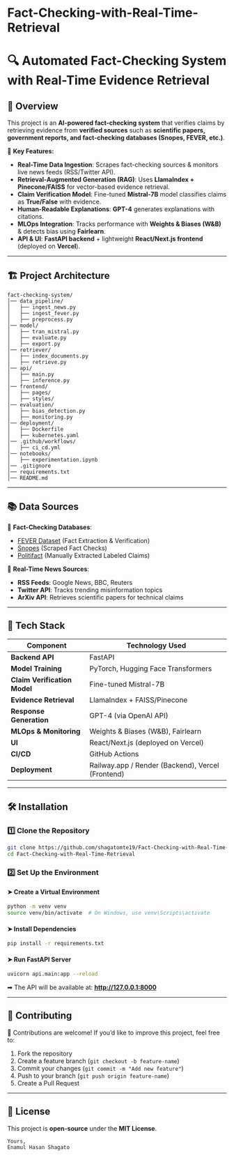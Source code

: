 # Fact-Checking-with-Real-Time-Retrieval


# 🔍 Automated Fact-Checking System with Real-Time Evidence Retrieval  

## 📌 Overview  
This project is an **AI-powered fact-checking system** that verifies claims by retrieving evidence from **verified sources** such as **scientific papers, government reports, and fact-checking databases (Snopes, FEVER, etc.)**.  

🚀 **Key Features:**  
- **Real-Time Data Ingestion**: Scrapes fact-checking sources & monitors live news feeds (RSS/Twitter API).  
- **Retrieval-Augmented Generation (RAG)**: Uses **LlamaIndex + Pinecone/FAISS** for vector-based evidence retrieval.  
- **Claim Verification Model**: Fine-tuned **Mistral-7B** model classifies claims as **True/False** with evidence.  
- **Human-Readable Explanations**: **GPT-4** generates explanations with citations.  
- **MLOps Integration**: Tracks performance with **Weights & Biases (W&B)** & detects bias using **Fairlearn**.  
- **API & UI**: **FastAPI backend** + lightweight **React/Next.js frontend** (deployed on **Vercel**).  

---

## 🏗️ Project Architecture  

```plaintext
fact-checking-system/
│── data_pipeline/
│   ├── ingest_news.py  
│   ├── ingest_fever.py  
│   ├── preprocess.py  
│── model/
│   ├── tran_mistral.py  
│   ├── evaluate.py  
│   ├── export.py  
│── retriever/
│   ├── index_documents.py  
│   ├── retrieve.py  
│── api/
│   ├── main.py  
│   ├── inference.py  
│── frontend/
│   ├── pages/  
│   ├── styles/  
│── evaluation/
│   ├── bias_detection.py  
│   ├── monitoring.py  
│── deployment/
│   ├── Dockerfile  
│   ├── kubernetes.yaml  
│── .github/workflows/
│   ├── ci_cd.yml  
│── notebooks/
│   ├── experimentation.ipynb  
│── .gitignore
│── requirements.txt
│── README.md
```

---

## 📚 Data Sources  

🔹 **Fact-Checking Databases**:  
- [FEVER Dataset](https://fever.ai/) (Fact Extraction & Verification)  
- [Snopes](https://www.snopes.com/) (Scraped Fact Checks)  
- [Politifact](https://www.politifact.com/) (Manually Extracted Labeled Claims)  

🔹 **Real-Time News Sources**:  
- **RSS Feeds**: Google News, BBC, Reuters  
- **Twitter API**: Tracks trending misinformation topics  
- **ArXiv API**: Retrieves scientific papers for technical claims  

---

## 🚀 Tech Stack  

| Component | Technology Used |
|-----------|----------------|
| **Backend API** | FastAPI |
| **Model Training** | PyTorch, Hugging Face Transformers |
| **Claim Verification Model** | Fine-tuned Mistral-7B |
| **Evidence Retrieval** | LlamaIndex + FAISS/Pinecone |
| **Response Generation** | GPT-4 (via OpenAI API) |
| **MLOps & Monitoring** | Weights & Biases (W&B), Fairlearn |
| **UI** | React/Next.js (deployed on Vercel) |
| **CI/CD** | GitHub Actions |
| **Deployment** | Railway.app / Render (Backend), Vercel (Frontend) |

---

## 🛠️ Installation  

### **1️⃣ Clone the Repository**  
```bash
git clone https://github.com/shagatomte19/Fact-Checking-with-Real-Time-Retrieval.git
cd Fact-Checking-with-Real-Time-Retrieval
```

### **2️⃣ Set Up the Environment**
#### ➤ Create a Virtual Environment
```bash
python -m venv venv
source venv/bin/activate  # On Windows, use venv\Scripts\activate
```
#### ➤ Install Dependencies
```bash
pip install -r requirements.txt
```
#### ➤ Run FastAPI Server
```bash
uvicorn api.main:app --reload
```
➡ The API will be available at: **http://127.0.0.1:8000**

---


## 📝 Contributing  
🙌 Contributions are welcome! If you’d like to improve this project, feel free to:  
1. Fork the repository  
2. Create a feature branch (`git checkout -b feature-name`)  
3. Commit your changes (`git commit -m "Add new feature"`)  
4. Push to your branch (`git push origin feature-name`)  
5. Create a Pull Request  

---

## 📜 License  
This project is **open-source** under the **MIT License**.  

```
Yours,
Enamul Hasan Shagato

